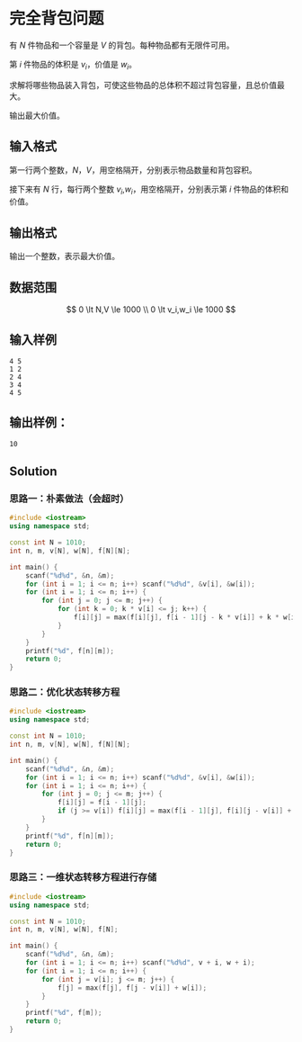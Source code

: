 # 完全背包问题

有 $N$ 件物品和一个容量是 $V$ 的背包。每种物品都有无限件可用。

第 $i$ 件物品的体积是 $v_i$，价值是 $w_i$。

求解将哪些物品装入背包，可使这些物品的总体积不超过背包容量，且总价值最大。

输出最大价值。

## 输入格式

第一行两个整数，$N$，$V$，用空格隔开，分别表示物品数量和背包容积。

接下来有 $N$ 行，每行两个整数 $v_i$,$w_i$，用空格隔开，分别表示第 $i$ 件物品的体积和价值。

## 输出格式

输出一个整数，表示最大价值。

## 数据范围

$$
0 \lt N,V \le 1000 \\
0 \lt v_i,w_i \le 1000
$$

## 输入样例

```text
4 5
1 2
2 4
3 4
4 5
```

## 输出样例：

```text
10
```

## Solution

### 思路一：朴素做法（会超时）

```Cpp
#include <iostream>
using namespace std;

const int N = 1010;
int n, m, v[N], w[N], f[N][N];

int main() {
    scanf("%d%d", &n, &m);
    for (int i = 1; i <= n; i++) scanf("%d%d", &v[i], &w[i]);
    for (int i = 1; i <= n; i++) {
        for (int j = 0; j <= m; j++) {
            for (int k = 0; k * v[i] <= j; k++) {
                f[i][j] = max(f[i][j], f[i - 1][j - k * v[i]] + k * w[i]);
            }
        }
    }
    printf("%d", f[n][m]);
    return 0;
}
```

### 思路二：优化状态转移方程

```Cpp
#include <iostream>
using namespace std;

const int N = 1010;
int n, m, v[N], w[N], f[N][N];

int main() {
    scanf("%d%d", &n, &m);
    for (int i = 1; i <= n; i++) scanf("%d%d", &v[i], &w[i]);
    for (int i = 1; i <= n; i++) {
        for (int j = 0; j <= m; j++) {
            f[i][j] = f[i - 1][j];
            if (j >= v[i]) f[i][j] = max(f[i - 1][j], f[i][j - v[i]] + w[i]);
        }
    }
    printf("%d", f[n][m]);
    return 0;
}
```

### 思路三：一维状态转移方程进行存储

```Cpp
#include <iostream>
using namespace std;

const int N = 1010;
int n, m, v[N], w[N], f[N];

int main() {
    scanf("%d%d", &n, &m);
    for (int i = 1; i <= n; i++) scanf("%d%d", v + i, w + i);
    for (int i = 1; i <= n; i++) {
        for (int j = v[i]; j <= m; j++) {
            f[j] = max(f[j], f[j - v[i]] + w[i]);
        }
    }
    printf("%d", f[m]);
    return 0;
}
```
